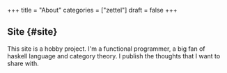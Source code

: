 +++
title = "About"
categories = ["zettel"]
draft = false
+++

## Site {#site}

This site is a hobby project. I'm a functional programmer, a big fan of haskell language and category theory.
I publish the thoughts that I want to share with.